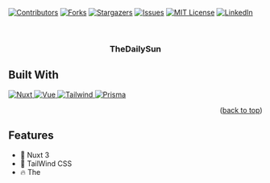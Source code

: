 <!-- Improved compatibility of back to top link: See: https://github.com/othneildrew/Best-README-Template/pull/73 -->

<a name="readme-top"></a>

<!--
*** Thanks for checking out the Best-README-Template. If you have a suggestion
*** that would make this better, please fork the repo and create a pull request
*** or simply open an issue with the tag "enhancement".
*** Don't forget to give the project a star!
*** Thanks again! Now go create something AMAZING! :D
-->

<!-- PROJECT SHIELDS -->
<!--
*** I'm using markdown "reference style" links for readability.
*** Reference links are enclosed in brackets [ ] instead of parentheses ( ).
*** See the bottom of this document for the declaration of the reference variables
*** for contributors-url, forks-url, etc. This is an optional, concise syntax you may use.
*** https://www.markdownguide.org/basic-syntax/#reference-style-links
-->

[![Contributors][contributors-shield]][contributors-url]
[![Forks][forks-shield]][forks-url]
[![Stargazers][stars-shield]][stars-url]
[![Issues][issues-shield]][issues-url]
[![MIT License][license-shield]][license-url]
[![LinkedIn][linkedin-shield]][linkedin-url]

<!-- PROJECT LOGO -->
<br />
<div align="center">

<h3 align="center">TheDailySun</h3>

</div>


<!-- ABOUT THE PROJECT -->

## Built With

<a href="https://nuxtjs.org/">
  <img src="https://img.shields.io/badge/Nuxt-v2.14.6-%2341B883" alt="Nuxt">
</a>
<a href="https://vuejs.org/">
  <img src="https://img.shields.io/badge/Vue-v3.0.0-%2341B883" alt="Vue">
</a>
<a href="https://tailwindcss.com/">
  <img src="https://img.shields.io/badge/Tailwind-v2.3.4-%234B5A76" alt="Tailwind">
</a>
<a href="https://prisma.io/">
  <img src="https://img.shields.io/badge/Prisma-v2.28.2-%23F7B731" alt="Prisma">
</a>

<p align="right">(<a href="#readme-top">back to top</a>)</p>

## Features

- 💚 Nuxt 3
- 🎨 TailWind CSS
- 🔥 The <script setup> syntax
- 🍍 State Management via Pinia
- 🔶 Prisma - a Node.js and TypeScript ORM
- 🦾 TypeScript
- 💰 Stripe - for product checkouts and payments keep the icons

<p align="right">(<a href="#readme-top">back to top</a>)</p>

<!-- USAGE EXAMPLES -->

## Usage

- [ ] Homepage
  - [ ] Display featured products
  - [ ] Categories Split Glasses & Hats, Men & Women
- [ ] Product Listing
  - [ ] Display all products in a grid view
  - [ ] Sort products by glasses, hats, men, and women.
  - [ ] Sort products by lowest price, highest price.
- [ ] Product Detail
  - [ ] Display product information, description, price, etc.
  - [ ] Add to cart button
- [ ] Shopping Cart
  - [ ] Display items in the cart
  - [ ] Update item quantities
  - [ ] Calculate total cost
  - [ ] Proceed to checkout button
- [ ] Checkout
  - [ ] Payment method selection (using Stripe)
  - [ ] Order review and confirmation
- [ ] Order Confirmation
  - [ ] Display order number and confirmation message
- [ ] Account Page
  - [ ] View receipts
- [ ] Login
- [ ] Responsive Design
  - [ ] Website is optimized for mobile and desktop screen sizes

<p align="right">(<a href="#readme-top">back to top</a>)</p>

<!-- MARKDOWN LINKS & IMAGES -->
<!-- https://www.markdownguide.org/basic-syntax/#reference-style-links -->

[contributors-shield]: https://img.shields.io/github/contributors/TungLe0319/theDailySun.svg?style=for-the-badge
[contributors-url]: https://github.com/TungLe0319/theDailySun/graphs/contributors
[forks-shield]: https://img.shields.io/github/forks/TungLe0319/theDailySun.svg?style=for-the-badge
[forks-url]: https://github.com/TungLe0319/theDailySun/network/members
[stars-shield]: https://img.shields.io/github/stars/TungLe0319/theDailySun.svg?style=for-the-badge
[stars-url]: https://github.com/TungLe0319/theDailySun/stargazers
[issues-shield]: https://img.shields.io/github/issues/TungLe0319/theDailySun.svg?style=for-the-badge
[issues-url]: https://github.com/TungLe0319/theDailySun/issues
[license-shield]: https://img.shields.io/github/license/TungLe0319/theDailySun.svg?style=for-the-badge
[license-url]: https://github.com/TungLe0319/theDailySun/blob/master/LICENSE.txt
[linkedin-shield]: https://img.shields.io/badge/-LinkedIn-black.svg?style=for-the-badge&logo=linkedin&colorB=555
[linkedin-url]: https://linkedin.com/in/linkedin_username
[product-screenshot]: images/screenshot.png
[Next.js]: https://img.shields.io/badge/next.js-000000?style=for-the-badge&logo=nextdotjs&logoColor=white
[Next-url]: https://nextjs.org/
[React.js]: https://img.shields.io/badge/React-20232A?style=for-the-badge&logo=react&logoColor=61DAFB
[React-url]: https://reactjs.org/
[Vue.js]: https://img.shields.io/badge/Vue.js-35495E?style=for-the-badge&logo=vuedotjs&logoColor=4FC08D
[Vue-url]: https://vuejs.org/
[Angular.io]: https://img.shields.io/badge/Angular-DD0031?style=for-the-badge&logo=angular&logoColor=white
[Angular-url]: https://angular.io/
[Svelte.dev]: https://img.shields.io/badge/Svelte-4A4A55?style=for-the-badge&logo=svelte&logoColor=FF3E00
[Svelte-url]: https://svelte.dev/
[Laravel.com]: https://img.shields.io/badge/Laravel-FF2D20?style=for-the-badge&logo=laravel&logoColor=white
[Laravel-url]: https://laravel.com
[Bootstrap.com]: https://img.shields.io/badge/Bootstrap-563D7C?style=for-the-badge&logo=bootstrap&logoColor=white
[Bootstrap-url]: https://getbootstrap.com
[JQuery.com]: https://img.shields.io/badge/jQuery-0769AD?style=for-the-badge&logo=jquery&logoColor=white
[JQuery-url]: https://jquery.com
[Nuxt.js badge]: https://img.shields.io/badge/Nuxt.js-v3-%2300C58E
[Nuxt.js-url]: https://nuxtjs.org/
